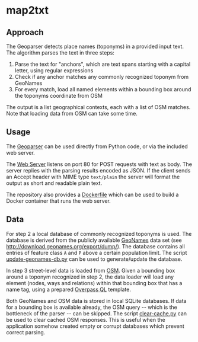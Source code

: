 # map2txt

## Approach
The Geoparser detects place names (toponyms) in a provided input text. The algorithm parses the text in three steps:

1. Parse the text for "anchors", which are text spans starting with a capital letter, using regular expressions
2. Check if any anchor matches any commonly recognized toponym from GeoNames
3. For every match, load all named elements within a bounding box around the toponyms coordinate from OSM

The output is a list geographical contexts, each with a list of OSM matches. Note that loading data from OSM can take some time.

## Usage

The [Geoparser](parser.py) can be used directly from Python code, or via the included web server.

The [Web Server](server.py) listens on port 80 for POST requests with text as body. The server replies with the parsing results encoded as JSON. If the client sends an Accept header with MIME type `text/plain` the server will format the output as short and readable plain text.

The repository also provides a [Dockerfile](Dockerfile) which can be used to build a Docker container that runs the web server.

## Data

For step 2 a local database of commonly recognized toponyms is used. The database is derived from the publicly available [GeoNames](http://www.geonames.org) data set (see http://download.geonames.org/export/dump/). The database contains all entries of feature class `A` and `P` above a certain population limit. The script [update-geonames-db.py](update-geonames-db.py) can be used to generate/update the database.

In step 3 street-level data is loaded from [OSM](https://www.openstreetmap.org). Given a bounding box around a toponym recognized in step 2, the data loader will load any element (nodes, ways and relations) within that bounding box that has a name tag, using a prepared [Overpass QL](https://wiki.openstreetmap.org/wiki/Overpass_API/Overpass_QL) template.

Both GeoNames and OSM data is stored in local SQLite databases. If data for a bounding box is available already, the OSM query -- which is the bottleneck of the parser -- can be skipped. The script [clear-cache.py](clear-cache.py) can be used to clear cached OSM responses. This is useful when the application somehow created empty or corrupt databases which prevent correct parsing.